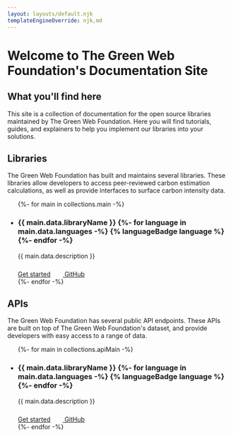 ```yaml
---
layout: layouts/default.njk
templateEngineOverride: njk,md
---
```


# Welcome to The Green Web Foundation's Documentation Site

## What you'll find here

This site is a collection of documentation for the open source libraries maintained by The Green Web Foundation. Here you will find tutorials, guides, and explainers to help you implement our libraries into your solutions.

## Libraries

The Green Web Foundation has built and maintains several libraries. These libraries allow developers to access peer-reviewed carbon estimation calculations, as well as provide interfaces to surface carbon intensity data.

<div class="">

</div>

<ul class="list-disc px-0 prose-lg flex gap-6 flex-wrap">
{%- for main in collections.main -%}
            <li class="card w-full md:w-96 bg-base-100 shadow-xl">
             <div class="card-body">
    <h3 class="card-title">{{ main.data.libraryName }}
                {%- for language in main.data.languages -%}
                  {% languageBadge language %}
                {%- endfor -%}
    </h3>
    <p>{{ main.data.description }}</p>
    <div class="card-actions justify-end">
      <a href="{{ main.url}}" class="btn btn-secondary text-white no-underline">Get started</a>
      <a href="{{ main.data.repository }}" class="btn bg-neutral text-white hover:bg-neutral-focus no-underline gap-2">
  <svg xmlns="http://www.w3.org/2000/svg" class="icon icon-tabler icon-tabler-brand-github" width="24" height="24" viewBox="0 0 24 24" stroke-width="1.5" stroke="#FFFFFF" fill="none" stroke-linecap="round" stroke-linejoin="round">
  <path stroke="none" d="M0 0h24v24H0z" fill="none"/>
  <path d="M9 19c-4.3 1.4 -4.3 -2.5 -6 -3m12 5v-3.5c0 -1 .1 -1.4 -.5 -2c2.8 -.3 5.5 -1.4 5.5 -6a4.6 4.6 0 0 0 -1.3 -3.2a4.2 4.2 0 0 0 -.1 -3.2s-1.1 -.3 -3.5 1.3a12.3 12.3 0 0 0 -6.2 0c-2.4 -1.6 -3.5 -1.3 -3.5 -1.3a4.2 4.2 0 0 0 -.1 3.2a4.6 4.6 0 0 0 -1.3 3.2c0 4.6 2.7 5.7 5.5 6c-.6 .6 -.6 1.2 -.5 2v3.5" />
</svg>
  GitHub
</a>
    </div>
  </div>
                </li>
          {%- endfor -%}
</ul>

## APIs

The Green Web Foundation has several public API endpoints. These APIs are built on top of The Green Web Foundation's dataset, and provide developers with easy access to a range of data.

<ul class="list-disc px-0 prose-lg flex gap-6 flex-wrap">
{%- for main in collections.apiMain -%}
            <li class="card w-full md:w-96 bg-base-100 shadow-xl">
             <div class="card-body">
    <h3 class="card-title">{{ main.data.libraryName }}
                {%- for language in main.data.languages -%}
                  {% languageBadge language %}
                {%- endfor -%}
    </h3>
    <p>{{ main.data.description }}</p>
    <div class="card-actions justify-end">
      <a href="{{ main.url}}" class="btn btn-secondary text-white no-underline">Get started</a>
      <a href="{{ main.data.repository }}" class="btn bg-neutral text-white hover:bg-neutral-focus no-underline gap-2">
  <svg xmlns="http://www.w3.org/2000/svg" class="icon icon-tabler icon-tabler-brand-github" width="24" height="24" viewBox="0 0 24 24" stroke-width="1.5" stroke="#FFFFFF" fill="none" stroke-linecap="round" stroke-linejoin="round">
  <path stroke="none" d="M0 0h24v24H0z" fill="none"/>
  <path d="M9 19c-4.3 1.4 -4.3 -2.5 -6 -3m12 5v-3.5c0 -1 .1 -1.4 -.5 -2c2.8 -.3 5.5 -1.4 5.5 -6a4.6 4.6 0 0 0 -1.3 -3.2a4.2 4.2 0 0 0 -.1 -3.2s-1.1 -.3 -3.5 1.3a12.3 12.3 0 0 0 -6.2 0c-2.4 -1.6 -3.5 -1.3 -3.5 -1.3a4.2 4.2 0 0 0 -.1 3.2a4.6 4.6 0 0 0 -1.3 3.2c0 4.6 2.7 5.7 5.5 6c-.6 .6 -.6 1.2 -.5 2v3.5" />
</svg>
  GitHub
</a>
    </div>
  </div>
                </li>
          {%- endfor -%}
</ul>

<script defer src="https://buttons.github.io/buttons.js"></script>
